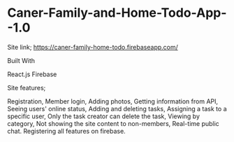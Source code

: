 # Caner-Family-and-Home-Todo-App--1.0
Site link; https://caner-family-home-todo.firebaseapp.com/


Built With

React.js
Firebase


Site features;

Registration,
Member login,
Adding photos,
Getting information from API,
Seeing users' online status,
Adding and deleting tasks,
Assigning a task to a specific user,
Only the task creator can delete the task,
Viewing by category,
Not showing the site content to non-members,
Real-time public chat.
Registering all features on firebase.
